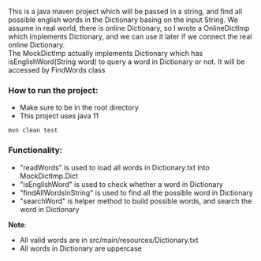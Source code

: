 This is a java maven project which will be passed in a string, and find all possible english words in the Dictionary basing on the input String. 
We assume in real world, there is online Dictionary, so I wrote a OnlineDictImp which implements Dictionary, 
and we can use it later if we connect the real online Dictionary.  
The MockDictImp actually implements Dictionary which has isEnglishWord(String word) to query a word in Dictionary or not.
It will be accessed by FindWords class

### **How to run the project:**
- Make sure to be in the root directory
- This project uses java 11

`mvn clean test`


### Functionality:
- "readWords" is used to load all words in Dictionary.txt into MockDictImp.Dict
- "isEnglishWord" is used to check whether a word in Dictionary 
- "findAllWordsInString" is used to find all the possible word in Dictionary
- "searchWord" is helper method to build possible words, and search the word in Dictionary


**Note**: 
- All valid words are in  src/main/resources/Dictionary.txt
- All words in Dictionary are uppercase





